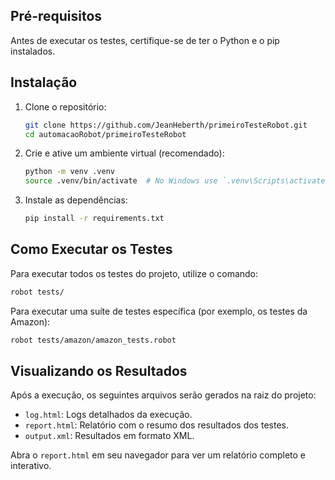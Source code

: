 
## Pré-requisitos

Antes de executar os testes, certifique-se de ter o Python e o pip instalados.

## Instalação

1.  Clone o repositório:
    ```bash
    git clone https://github.com/JeanHeberth/primeiroTesteRobot.git
    cd automacaoRobot/primeiroTesteRobot
    ```

2.  Crie e ative um ambiente virtual (recomendado):
    ```bash
    python -m venv .venv
    source .venv/bin/activate  # No Windows use `.venv\Scripts\activate`
    ```

3.  Instale as dependências:
    ```bash
    pip install -r requirements.txt
    ```

## Como Executar os Testes

Para executar todos os testes do projeto, utilize o comando:

```bash
robot tests/
```

Para executar uma suíte de testes específica (por exemplo, os testes da Amazon):

```bash
robot tests/amazon/amazon_tests.robot
```

## Visualizando os Resultados

Após a execução, os seguintes arquivos serão gerados na raiz do projeto:

-   `log.html`: Logs detalhados da execução.
-   `report.html`: Relatório com o resumo dos resultados dos testes.
-   `output.xml`: Resultados em formato XML.

Abra o `report.html` em seu navegador para ver um relatório completo e interativo.